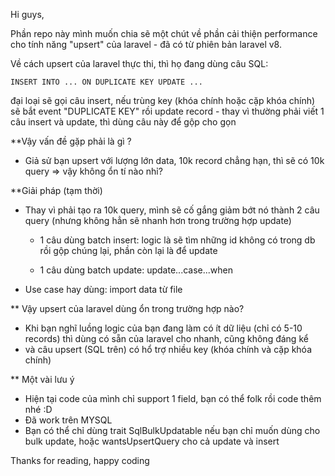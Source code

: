 Hi guys, 

Phần repo này mình muốn chia sẽ một chút về phần cải thiện performance cho tính năng "upsert" của laravel - đã có từ phiên bản laravel v8.

Về cách upsert của laravel thực thi, thì họ đang dùng câu SQL: 

`
INSERT INTO ... ON DUPLICATE KEY UPDATE ...
`

đại loại sẽ gọi câu insert, nếu trùng key (khóa chính hoặc cặp khóa chính) sẽ bắt event "DUPLICATE KEY" rồi update record - thay vì thường phải viết 1 câu insert và update, thì dùng câu này để gộp cho gọn

**Vậy vấn đề gặp phải là gì ?

- Giả sử bạn upsert với lượng lớn data, 10k record chẳng hạn, thì sẽ có 10k query => vậy không ổn tí nào nhỉ?

**Giải pháp (tạm thời)

- Thay vì phải tạo ra 10k query, mình sẽ cố gắng giảm bớt nó thành 2 câu query (nhưng không hẳn sẽ nhanh hơn trong trường hợp update)
  + 1 câu dùng batch insert: logic là sẽ tìm những id không có trong db rồi gộp chúng lại, phần còn lại là để update
  
  + 1 câu dùng batch update: update...case...when

- Use case hay dùng: import data từ file

** Vậy upsert của laravel dùng ổn trong trường hợp nào?

- Khi bạn nghĩ luồng logic của bạn đang làm có ít dữ liệu (chỉ có 5-10 records) thì dùng có sẵn của laravel cho nhanh, cũng không đáng kể
- và câu upsert (SQL trên) có hổ trợ nhiều key (khóa chính và cặp khóa chính) 

** Một vài lưu ý
- Hiện tại code của mình chỉ support 1 field, bạn có thể folk rồi code thêm nhé :D
- Đã work trên MYSQL
- Bạn có thể chỉ dùng trait SqlBulkUpdatable nếu bạn chỉ muốn dùng cho bulk update, hoặc wantsUpsertQuery cho cả update và insert

Thanks for reading, happy coding
